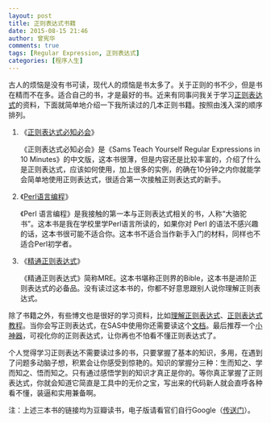 ```yaml
---
layout: post
title: 正则表达式书籍
date: 2015-08-15 21:46
author: 曾宪华
comments: true
tags: [Regular Expression, 正则表达式]
categories: [程序人生]
---
```

<p>古人的烦恼是没有书可读，现代人的烦恼是书太多了。关于正则的书不少，但是书在精而不在多。适合自己的书，才是最好的书。近来有同事问我关于学习<span style="text-decoration: none;"><a href="https://zh.wikipedia.org/zh-cn/%E6%AD%A3%E5%88%99%E8%A1%A8%E8%BE%BE%E5%BC%8F" target="_blank">正则表达式</a></span>的资料，下面就简单地介绍一下我所读过的几本正则书籍。按照由浅入深的顺序排列。</p>
<ol>
	<li>《<span style="text-decoration: none;"><a href="http://book.douban.com/subject/26285406/" target="_blank">正则表达式必知必会</a></span>》
<p>《正则表达式必知必会》是《Sams Teach Yourself Regular Expressions in 10 Minutes》的中文版，这本书很薄，但是内容还是比较丰富的，介绍了什么是正则表达式，应该如何使用，加上很多的实例，的确在10分钟之内你就能学会简单地使用正则表达式，很适合第一次接触正则表达式的新手。</p>
</li>
	<li>《<span style="text-decoration: none;"><a href="http://book.douban.com/subject/1231697/" target="_blank">Perl语言编程</a></span>》
<p>《Perl 语言编程》是我接触的第一本与正则表达式相关的书，人称“大骆驼书”。这本书是我在学校里学Perl语言所读的，如果你对 Perl 的语法不感兴趣的话，这本书很可能不适合你。这本书不适合当作新手入门的材料，同样也不适合Perl初学者。</p>
</li>
	<li>《<span style="text-decoration: none;"><a href="http://book.douban.com/subject/2154713/" target="_blank">精通正则表达式</a></span>》
<p>《精通正则表达式》简称MRE。这本书堪称正则界的Bible，这本书是进阶正则表达式的必备品。没有读过这本书的，你都不好意思跟别人说你理解正则表达式。</p>
</li>
</ol>
<p>除了书籍之外，有些博文也是很好的学习资料，比如<span style="text-decoration: none;"><a href="http://blog.csdn.net/myan/article/details/1520033" target="_blank">理解正则表达式</a></span>、<span style="text-decoration: none;"><a href="http://www.tracefact.net/document/Regular-Expression-Tutorial.pdf" target="_blank">正则表达式教程</a></span>。当你会写正则表达式，在SAS中使用你还需要读这个<span style="text-decoration: none;"><a href="http://support.sas.com/rnd/base/datastep/perl_regexp/regexp-tip-sheet.pdf" target="_blank">文档</a></span>。最后推荐一个<span style="text-decoration: none;"><a href="http://regexper.com/" target="_blank">小神器</a></span>，可视化你的正则表达式，让你再也不怕看不懂正则表达式了。</p>
<p>个人觉得学习正则表达不需要读过多的书，只要掌握了基本的知识，多用，在遇到了问题多动脑子想，积累会让你感受到惊艳的。知识的掌握分三种：生而知之、学而知之、悟而知之。只有通过感悟学到的知识才真正是你的。等你真正掌握了正则表达式，你就会知道它简直是工具中的无价之宝，写出来的代码新人就会直呼各种看不懂，装逼和实用兼备啊。</p>
<p>注：上述三本书的链接均为豆瓣读书，电子版请看官们自行Google（<span style="text-decoration: none;"><a href="http://www.itechzero.com/google-mirror-sites-collect.html" target="_blank">传送门</a></span>）。</p>